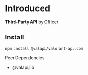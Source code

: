 # Introduced

**Third-Party API** by Officer

## Install

```bash
npm install @valapi/valorant-api.com
```

Peer Dependencies

- @valapi/lib